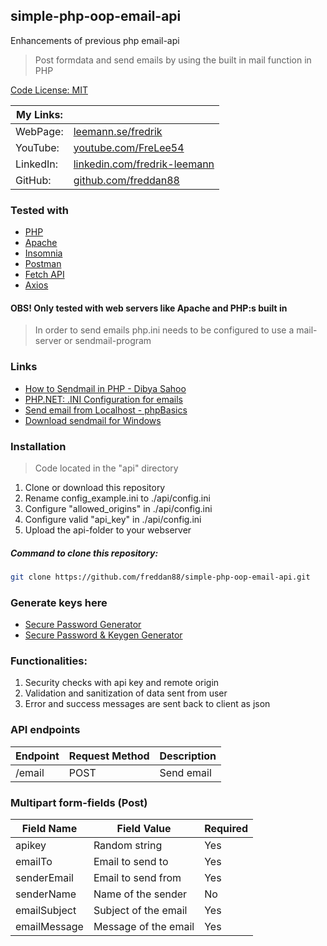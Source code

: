[//]: # "updated: 2022-01-01"

## simple-php-oop-email-api

Enhancements of previous php email-api

> Post formdata and send emails by using the built in mail function in PHP

[Code License: MIT](https://choosealicense.com/licenses/mit/)

| My Links: |                                                                                      |
| --------- | ------------------------------------------------------------------------------------ |
| WebPage:  | [leemann.se/fredrik](http://www.leemann.se/fredrik)                                  |
| YouTube:  | [youtube.com/FreLee54](https://www.youtube.com/user/FreLee54)                        |
| LinkedIn: | [linkedin.com/fredrik-leemann](https://se.linkedin.com/in/fredrik-leemann-821b19110) |
| GitHub:   | [github.com/freddan88](https://github.com/freddan88)                                 |

### Tested with

- [PHP](https://www.php.net)
- [Apache](https://www.apache.org)
- [Insomnia](https://insomnia.rest)
- [Postman](https://www.postman.com)
- [Fetch API](https://developer.mozilla.org/en-US/docs/Web/API/Fetch_API)
- [Axios](https://www.npmjs.com/package/axios)

#### OBS! Only tested with web servers like Apache and PHP:s built in

> In order to send emails php.ini needs to be configured to use a mail-server or sendmail-program

### Links

- [How to Sendmail in PHP - Dibya Sahoo](https://pepipost.com/tutorials/sendmail-in-php-complete-guide)
- [PHP.NET: .INI Configuration for emails](https://www.php.net/manual/en/mail.configuration.php)
- [Send email from Localhost - phpBasics](https://www.youtube.com/watch?v=4_NP_WYFmIM&list=LLr-xGBx3NL3VGbdjDL4BuNw&index=2&t=0s)
- [Download sendmail for Windows](https://www.glob.com.au/sendmail)

### Installation

> Code located in the "api" directory

1. Clone or download this repository
2. Rename config_example.ini to ./api/config.ini
3. Configure "allowed_origins" in ./api/config.ini
4. Configure valid "api_key" in ./api/config.ini
5. Upload the api-folder to your webserver

##### Command to clone this repository:

```bash
git clone https://github.com/freddan88/simple-php-oop-email-api.git
```

### Generate keys here

- [Secure Password Generator](https://passwordsgenerator.net)
- [Secure Password & Keygen Generator](https://randomkeygen.com)

### Functionalities:

1. Security checks with api key and remote origin
2. Validation and sanitization of data sent from user
3. Error and success messages are sent back to client as json

### API endpoints

| Endpoint | Request Method | Description |
| -------- | -------------- | ----------- |
| /email   | POST           | Send email  |

### Multipart form-fields (Post)

| Field Name   | Field Value          | Required |
| ------------ | -------------------- | -------- |
| apikey       | Random string        | Yes      |
| emailTo      | Email to send to     | Yes      |
| senderEmail  | Email to send from   | Yes      |
| senderName   | Name of the sender   | No       |
| emailSubject | Subject of the email | Yes      |
| emailMessage | Message of the email | Yes      |
